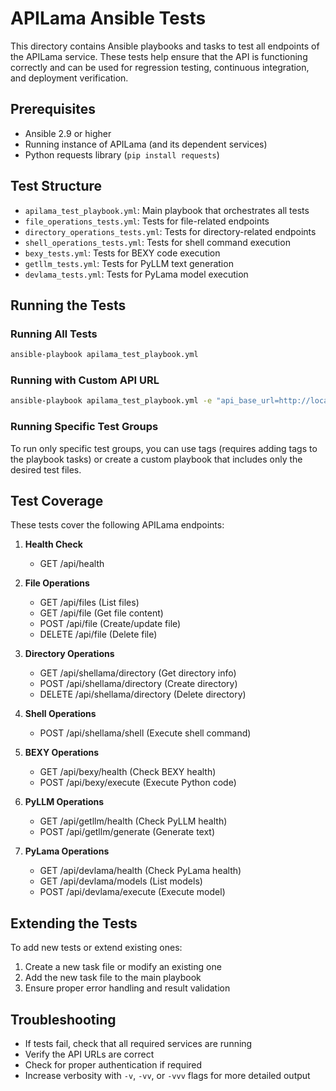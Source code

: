 # APILama Ansible Tests

This directory contains Ansible playbooks and tasks to test all endpoints of the APILama service. These tests help ensure that the API is functioning correctly and can be used for regression testing, continuous integration, and deployment verification.

## Prerequisites

- Ansible 2.9 or higher
- Running instance of APILama (and its dependent services)
- Python requests library (`pip install requests`)

## Test Structure

- `apilama_test_playbook.yml`: Main playbook that orchestrates all tests
- `file_operations_tests.yml`: Tests for file-related endpoints
- `directory_operations_tests.yml`: Tests for directory-related endpoints
- `shell_operations_tests.yml`: Tests for shell command execution
- `bexy_tests.yml`: Tests for BEXY code execution
- `getllm_tests.yml`: Tests for PyLLM text generation
- `devlama_tests.yml`: Tests for PyLama model execution

## Running the Tests

### Running All Tests

```bash
ansible-playbook apilama_test_playbook.yml
```

### Running with Custom API URL

```bash
ansible-playbook apilama_test_playbook.yml -e "api_base_url=http://localhost:8081"
```

### Running Specific Test Groups

To run only specific test groups, you can use tags (requires adding tags to the playbook tasks) or create a custom playbook that includes only the desired test files.

## Test Coverage

These tests cover the following APILama endpoints:

1. **Health Check**
   - GET /api/health

2. **File Operations**
   - GET /api/files (List files)
   - GET /api/file (Get file content)
   - POST /api/file (Create/update file)
   - DELETE /api/file (Delete file)

3. **Directory Operations**
   - GET /api/shellama/directory (Get directory info)
   - POST /api/shellama/directory (Create directory)
   - DELETE /api/shellama/directory (Delete directory)

4. **Shell Operations**
   - POST /api/shellama/shell (Execute shell command)

5. **BEXY Operations**
   - GET /api/bexy/health (Check BEXY health)
   - POST /api/bexy/execute (Execute Python code)

6. **PyLLM Operations**
   - GET /api/getllm/health (Check PyLLM health)
   - POST /api/getllm/generate (Generate text)

7. **PyLama Operations**
   - GET /api/devlama/health (Check PyLama health)
   - GET /api/devlama/models (List models)
   - POST /api/devlama/execute (Execute model)

## Extending the Tests

To add new tests or extend existing ones:

1. Create a new task file or modify an existing one
2. Add the new task file to the main playbook
3. Ensure proper error handling and result validation

## Troubleshooting

- If tests fail, check that all required services are running
- Verify the API URLs are correct
- Check for proper authentication if required
- Increase verbosity with `-v`, `-vv`, or `-vvv` flags for more detailed output
